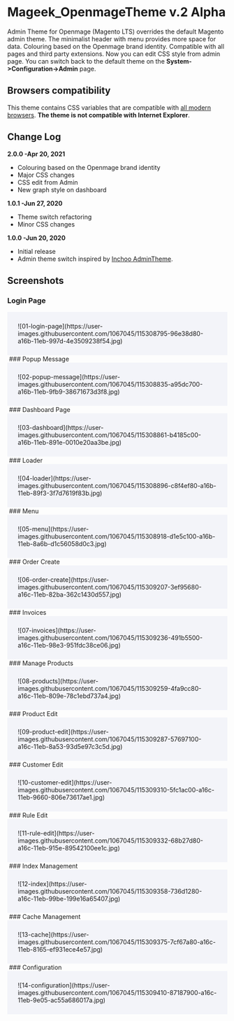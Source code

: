 # Mageek_OpenmageTheme v.2 Alpha
Admin Theme for Openmage (Magento LTS) overrides the default Magento admin theme. The minimalist header with menu provides more space for data. Colouring based on the Openmage brand identity. Compatible with all pages and third party extensions. Now you can edit CSS style from admin page. You can switch back to the default theme on the **System->Configuration->Admin** page.

## Browsers compatibility
This theme contains CSS variables that are compatible with [all modern browsers](https://caniuse.com/#feat=css-variables).
**The theme is not compatible with Internet Explorer**.

## Change Log

**2.0.0 -Apr 20, 2021**
  - Colouring based on the Openmage brand identity
  - Major CSS changes
  - CSS edit from Admin
  - New graph style on dashboard

**1.0.1 -Jun 27, 2020**
  - Theme switch refactoring
  - Minor CSS changes

**1.0.0 -Jun 20, 2020**
  - Initial release
  - Admin theme switch inspired by [Inchoo AdminTheme](https://github.com/ajzele/Inchoo_AdminTheme).

## Screenshots

### Login Page
<div style="background: #F3F4F9; padding: 1.5rem;" markdown=1>
![01-login-page](https://user-images.githubusercontent.com/1067045/115308795-96e38d80-a16b-11eb-997d-4e3509238f54.jpg)
</div>‎
### Popup Message
<div style="background: #F3F4F9; padding: 1.5rem;" markdown=1>
![02-popup-message](https://user-images.githubusercontent.com/1067045/115308835-a95dc700-a16b-11eb-9fb9-38671673d3f8.jpg)
</div>‎
### Dashboard Page
<div style="background: #F3F4F9; padding: 1.5rem;" markdown=1>
![03-dashboard](https://user-images.githubusercontent.com/1067045/115308861-b4185c00-a16b-11eb-891e-0010e20aa3be.jpg)
</div>‎
### Loader
<div style="background: #F3F4F9; padding: 1.5rem;" markdown=1>
![04-loader](https://user-images.githubusercontent.com/1067045/115308896-c8f4ef80-a16b-11eb-89f3-3f7d7619f83b.jpg)
</div>‎
### Menu
<div style="background: #F3F4F9; padding: 1.5rem;" markdown=1>
![05-menu](https://user-images.githubusercontent.com/1067045/115308918-d1e5c100-a16b-11eb-8a6b-d1c56058d0c3.jpg)
</div>‎
### Order Create
<div style="background: #F3F4F9; padding: 1.5rem;" markdown=1>
![06-order-create](https://user-images.githubusercontent.com/1067045/115309207-3ef95680-a16c-11eb-82ba-362c1430d557.jpg)
</div>‎
### Invoices
<div style="background: #F3F4F9; padding: 1.5rem;" markdown=1>
![07-invoices](https://user-images.githubusercontent.com/1067045/115309236-491b5500-a16c-11eb-98e3-951fdc38ce06.jpg)
</div>‎
### Manage Products
<div style="background: #F3F4F9; padding: 1.5rem;" markdown=1>
![08-products](https://user-images.githubusercontent.com/1067045/115309259-4fa9cc80-a16c-11eb-809e-78c1ebd737a4.jpg)
</div>‎
### Product Edit
<div style="background: #F3F4F9; padding: 1.5rem;" markdown=1>
![09-product-edit](https://user-images.githubusercontent.com/1067045/115309287-57697100-a16c-11eb-8a53-93d5e97c3c5d.jpg)
</div>‎
### Customer Edit
<div style="background: #F3F4F9; padding: 1.5rem;" markdown=1>
![10-customer-edit](https://user-images.githubusercontent.com/1067045/115309310-5fc1ac00-a16c-11eb-9660-806e73617ae1.jpg)
</div>‎
### Rule Edit
<div style="background: #F3F4F9; padding: 1.5rem;" markdown=1>
![11-rule-edit](https://user-images.githubusercontent.com/1067045/115309332-68b27d80-a16c-11eb-915e-89542100ee1c.jpg)
</div>‎
### Index Management
<div style="background: #F3F4F9; padding: 1.5rem;" markdown=1>
![12-index](https://user-images.githubusercontent.com/1067045/115309358-736d1280-a16c-11eb-99be-199e16a65407.jpg)
</div>‎
### Cache Management
<div style="background: #F3F4F9; padding: 1.5rem;" markdown=1>
![13-cache](https://user-images.githubusercontent.com/1067045/115309375-7cf67a80-a16c-11eb-8165-ef931ece4e57.jpg)
</div>‎
### Configuration
<div style="background: #F3F4F9; padding: 1.5rem;" markdown=1>
![14-configuration](https://user-images.githubusercontent.com/1067045/115309410-87187900-a16c-11eb-9e05-ac55a686017a.jpg)
</div>‎
